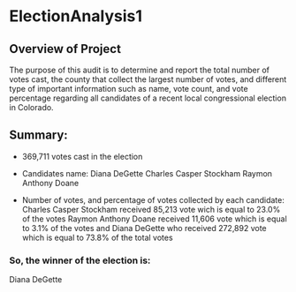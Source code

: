 # ElectionAnalysis1

## Overview of Project

The purpose of this audit is to determine and report the total number of votes cast, the county that collect the largest number of votes, and different type of important information such as name, vote count, and vote percentage regarding all candidates of a recent local congressional  election in Colorado.


## Summary:

- 369,711 votes cast in the election
    
- Candidates name:
        Diana DeGette
        Charles Casper Stockham
        Raymon Anthony Doane
        
- Number of votes, and percentage of votes collected by each candidate:
        Charles Casper Stockham received 85,213 vote wich is equal to 23.0% of the votes
        Raymon Anthony Doane received 11,606 vote which is equal to 3.1% of the votes
        and
        Diana DeGette who received 272,892 vote which is equal to 73.8% of the total votes
        
### So, the winner of the election is:
   Diana DeGette

